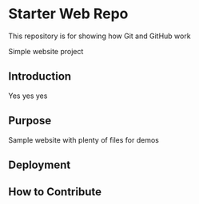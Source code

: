# Starter Web Repo

This repository is for showing how Git and GitHub work

Simple website project 

## Introduction

 Yes yes yes

## Purpose

Sample website with plenty of files for demos

## Deployment

## How to Contribute
